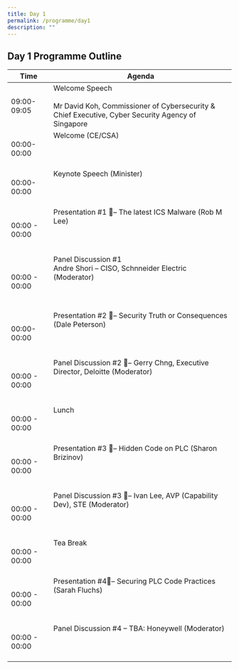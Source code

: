 ```yaml
---
title: Day 1
permalink: /programme/day1
description: ""
---
```

## Day 1 Programme Outline


| Time | Agenda                                        |
| ------- | ---------                                        |
| 09:00- 09:05  | Welcome Speech<br><br>Mr David Koh, Commissioner of Cybersecurity & Chief Executive, Cyber Security Agency of Singapore     |
| 00:00-<br>00:00    | Welcome (CE/CSA)                  <br><br><br><br> |
| 00:00-<br>00:00     | Keynote Speech (Minister) <br><br><br><br> |
| 00:00 - 00:00 | Presentation #1 – The latest ICS Malware (Rob M Lee)<br><br><br><br> |
| 00:00 - 00:00    | Panel Discussion #1 <br> Andre Shori – CISO, Schnneider Electric (Moderator)<br><br><br><br> |
| 00:00-<br>00:00    | Presentation #2 – Security Truth or Consequences (Dale Peterson) <br><br><br><br> |
|00:00 - 00:00     | Panel Discussion #2 – Gerry Chng, Executive Director, Deloitte (Moderator) <br><br><br><br> |
| 00:00 - 00:00    | Lunch <br><br><br><br> |
| 00:00 - 00:00    | Presentation #3 – Hidden Code on PLC (Sharon Brizinov) <br><br><br><br> |
| 00:00 - 00:00     | Panel Discussion #3 – Ivan Lee, AVP (Capability Dev), STE (Moderator) <br><br><br><br> |
| 00:00 - 00:00    | Tea Break <br><br><br><br> |
|00:00 - 00:00     | Presentation #4– Securing PLC Code Practices (Sarah Fluchs) <br><br><br><br> |
| 00:00 - 00:00     | Panel Discussion #4 – TBA: Honeywell (Moderator) <br><br><br><br> |